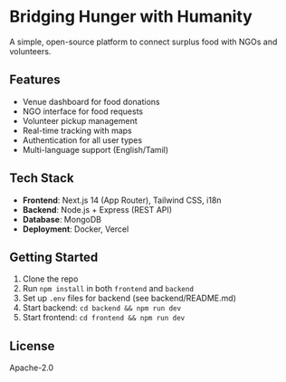 # Bridging Hunger with Humanity

A simple, open-source platform to connect surplus food with NGOs and volunteers.

## Features
- Venue dashboard for food donations
- NGO interface for food requests
- Volunteer pickup management
- Real-time tracking with maps
- Authentication for all user types
- Multi-language support (English/Tamil)

## Tech Stack
- **Frontend**: Next.js 14 (App Router), Tailwind CSS, i18n
- **Backend**: Node.js + Express (REST API)
- **Database**: MongoDB
- **Deployment**: Docker, Vercel

## Getting Started
1. Clone the repo
2. Run `npm install` in both `frontend` and `backend`
3. Set up `.env` files for backend (see backend/README.md)
4. Start backend: `cd backend && npm run dev`
5. Start frontend: `cd frontend && npm run dev`

## License
Apache-2.0
